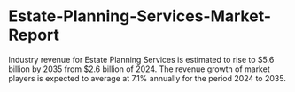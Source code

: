 # Estate-Planning-Services-Market-Report
Industry revenue for Estate Planning Services is estimated to rise to $5.6 billion by 2035 from $2.6 billion of 2024. The revenue growth of market players is expected to average at 7.1% annually for the period 2024 to 2035.
